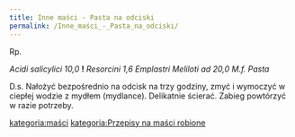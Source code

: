 ```yaml
---
title: Inne maści - Pasta na odciski
permalink: /Inne_maści_-_Pasta_na_odciski/
---
```


Rp.

*Acidi salicylici 10,0* **!**
*Resorcini 1,6*
*Emplastri Meliloti ad 20,0*
*M.f. Pasta*

D.s. Nałożyć bezpośrednio na odcisk na trzy godziny, zmyć i wymoczyć w ciepłej wodzie z mydłem (mydlance). Delikatnie ścierać. Zabieg powtórzyć w razie potrzeby.

[kategoria:maści](/kategoria:maści "wikilink") [kategoria:Przepisy na maści robione](/kategoria:Przepisy_na_maści_robione "wikilink")
